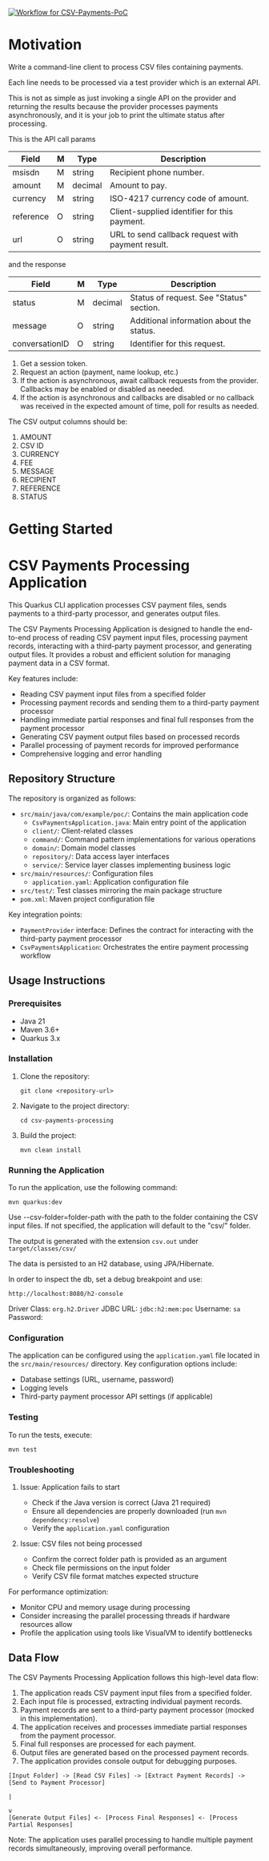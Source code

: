 [![Workflow for CSV-Payments-PoC](https://github.com/mbarcia/CSV-Payments-PoC/actions/workflows/tests.yaml/badge.svg)](https://github.com/mbarcia/CSV-Payments-PoC/actions/workflows/tests.yaml)

# Motivation
Write a command-line client to process CSV files containing payments.

Each line needs to be processed via a test provider which is an external API.

This is not as simple as just invoking a single API on the provider and returning the results because the provider processes payments asynchronously, and it is your job to print the ultimate status after processing.

This is the API call params

| Field     | M   | Type    | Description                                       |
|-----------|-----|---------|---------------------------------------------------|
| msisdn    | M   | string  | Recipient phone number.                           |
| amount    | M   | decimal | Amount to pay.                                    |
| currency  | M   | string  | ISO-4217 currency code of amount.                 |
| reference | O   | string  | Client-supplied identifier for this payment.      |
| url       | O   | string  | URL to send callback request with payment result. |

and the response

| Field          | M   | Type    | Description                              |
|----------------|-----|---------|------------------------------------------|
| status         | M   | decimal | Status of request. See "Status" section. |
| message        | O   | string  | Additional information about the status. |
| conversationID | O   | string  | Identifier for this request.             |

1. Get a session token.
2. Request an action (payment, name lookup, etc.)
3. If the action is asynchronous, await callback requests from the provider.
   Callbacks may be enabled or disabled as needed.
4. If the action is asynchronous and callbacks are disabled or no callback was
   received in the expected amount of time, poll for results as needed.

The CSV output columns should be:

1. AMOUNT
2. CSV ID
3. CURRENCY
4. FEE
5. MESSAGE
6. RECIPIENT
7. REFERENCE
8. STATUS


# Getting Started

# CSV Payments Processing Application

This Quarkus CLI application processes CSV payment files, sends payments to a third-party processor, and generates output files.

The CSV Payments Processing Application is designed to handle the end-to-end process of reading CSV payment input files, processing payment records, interacting with a third-party payment processor, and generating output files. It provides a robust and efficient solution for managing payment data in a CSV format.

Key features include:
- Reading CSV payment input files from a specified folder
- Processing payment records and sending them to a third-party payment processor
- Handling immediate partial responses and final full responses from the payment processor
- Generating CSV payment output files based on processed records
- Parallel processing of payment records for improved performance
- Comprehensive logging and error handling

## Repository Structure

The repository is organized as follows:

- `src/main/java/com/example/poc/`: Contains the main application code
   - `CsvPaymentsApplication.java`: Main entry point of the application
   - `client/`: Client-related classes
   - `command/`: Command pattern implementations for various operations
   - `domain/`: Domain model classes
   - `repository/`: Data access layer interfaces
   - `service/`: Service layer classes implementing business logic
- `src/main/resources/`: Configuration files
   - `application.yaml`: Application configuration file
- `src/test/`: Test classes mirroring the main package structure
- `pom.xml`: Maven project configuration file

Key integration points:
- `PaymentProvider` interface: Defines the contract for interacting with the third-party payment processor
- `CsvPaymentsApplication`: Orchestrates the entire payment processing workflow

## Usage Instructions

### Prerequisites

- Java 21
- Maven 3.6+
- Quarkus 3.x

### Installation

1. Clone the repository:
   ```
   git clone <repository-url>
   ```
2. Navigate to the project directory:
   ```
   cd csv-payments-processing
   ```
3. Build the project:
   ```
   mvn clean install
   ```

### Running the Application

To run the application, use the following command:

```
mvn quarkus:dev
```

Use --csv-folder=folder-path with the path to the folder containing the CSV input files. If not specified, the application will default to the "csv/" folder.

The output is generated with the extension `csv.out` under `target/classes/csv/`

The data is persisted to an H2 database, using JPA/Hibernate.

In order to inspect the db, set a debug breakpoint and use:
```
http://localhost:8080/h2-console
```

Driver Class: `org.h2.Driver`
JDBC URL: `jdbc:h2:mem:poc`
Username: `sa`
Password:

### Configuration

The application can be configured using the `application.yaml` file located in the `src/main/resources/` directory. Key configuration options include:

- Database settings (URL, username, password)
- Logging levels
- Third-party payment processor API settings (if applicable)

### Testing

To run the tests, execute:

```
mvn test
```

### Troubleshooting

1. Issue: Application fails to start
   - Check if the Java version is correct (Java 21 required)
   - Ensure all dependencies are properly downloaded (run `mvn dependency:resolve`)
   - Verify the `application.yaml` configuration

2. Issue: CSV files not being processed
   - Confirm the correct folder path is provided as an argument
   - Check file permissions on the input folder
   - Verify CSV file format matches expected structure

For performance optimization:
- Monitor CPU and memory usage during processing
- Consider increasing the parallel processing threads if hardware resources allow
- Profile the application using tools like VisualVM to identify bottlenecks

## Data Flow

The CSV Payments Processing Application follows this high-level data flow:

1. The application reads CSV payment input files from a specified folder.
2. Each input file is processed, extracting individual payment records.
3. Payment records are sent to a third-party payment processor (mocked in this implementation).
4. The application receives and processes immediate partial responses from the payment processor.
5. Final full responses are processed for each payment.
6. Output files are generated based on the processed payment records.
7. The application provides console output for debugging purposes.

```
[Input Folder] -> [Read CSV Files] -> [Extract Payment Records] -> [Send to Payment Processor]
                                                                          |
                                                                          v
[Generate Output Files] <- [Process Final Responses] <- [Process Partial Responses]
```

Note: The application uses parallel processing to handle multiple payment records simultaneously, improving overall performance.